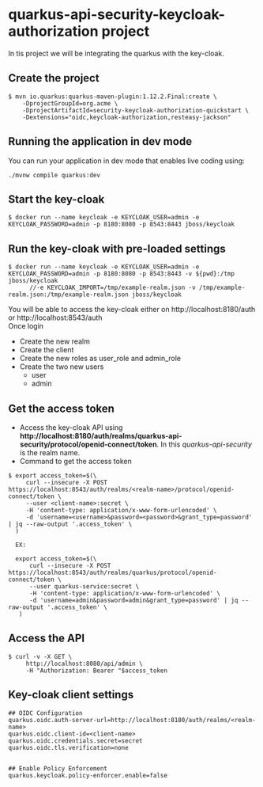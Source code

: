 # quarkus-api-security-keycloak-authorization project

In tis project we will be integrating the quarkus with the key-cloak.

## Create the project
```
$ mvn io.quarkus:quarkus-maven-plugin:1.12.2.Final:create \
    -DprojectGroupId=org.acme \
    -DprojectArtifactId=security-keycloak-authorization-quickstart \
    -Dextensions="oidc,keycloak-authorization,resteasy-jackson"
```


## Running the application in dev mode

You can run your application in dev mode that enables live coding using:
```shell script
./mvnw compile quarkus:dev
```


## Start the key-cloak
```
$ docker run --name keycloak -e KEYCLOAK_USER=admin -e KEYCLOAK_PASSWORD=admin -p 8180:8080 -p 8543:8443 jboss/keycloak
```

## Run the key-cloak with pre-loaded settings
```
$ docker run --name keycloak -e KEYCLOAK_USER=admin -e KEYCLOAK_PASSWORD=admin -p 8180:8080 -p 8543:8443 -v ${pwd}:/tmp jboss/keycloak
      //-e KEYCLOAK_IMPORT=/tmp/example-realm.json -v /tmp/example-realm.json:/tmp/example-realm.json jboss/keycloak
```

You will be able to access the key-cloak either on http://localhost:8180/auth or http://localhost:8543/auth  
Once login  
* Create the new realm
* Create the client
* Create the new roles as user_role and admin_role
* Create the two new users
  * user
  * admin
  

## Get the access token
* Access the key-cloak API using **http://localhost:8180/auth/realms/quarkus-api-security/protocol/openid-connect/token**. In this _quarkus-api-security_ is the realm name.
* Command to get the access token
```
$ export access_token=$(\
     curl --insecure -X POST https://localhost:8543/auth/realms/<realm-name>/protocol/openid-connect/token \
     --user <client-name>:secret \
     -H 'content-type: application/x-www-form-urlencoded' \
     -d 'username=<username>&password=<password>&grant_type=password' | jq --raw-output '.access_token' \
  )
  
  EX: 
  
  export access_token=$(\
      curl --insecure -X POST https://localhost:8543/auth/realms/quarkus/protocol/openid-connect/token \
      --user quarkus-service:secret \
      -H 'content-type: application/x-www-form-urlencoded' \
      -d 'username=admin&password=admin&grant_type=password' | jq --raw-output '.access_token' \
   )
```

## Access the API
```
$ curl -v -X GET \
     http://localhost:8080/api/admin \
     -H "Authorization: Bearer "$access_token
```


## Key-cloak client settings
```
## OIDC Configuration
quarkus.oidc.auth-server-url=http://localhost:8180/auth/realms/<realm-name>
quarkus.oidc.client-id=<client-name>
quarkus.oidc.credentials.secret=secret
quarkus.oidc.tls.verification=none


## Enable Policy Enforcement
quarkus.keycloak.policy-enforcer.enable=false
```
   
